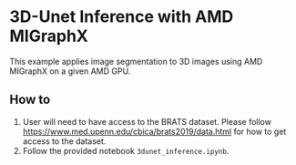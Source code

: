 # 3D-Unet Inference with AMD MIGraphX

This example applies image segmentation to 3D images using AMD MIGraphX on a given AMD GPU.

## How to

1) User will need to have access to the BRATS dataset. Please follow <https://www.med.upenn.edu/cbica/brats2019/data.html> for how to get access to the dataset.
2) Follow the provided notebook `3dunet_inference.ipynb`.
